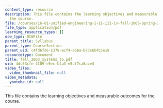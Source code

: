 ```yaml
---
content_type: resource
description: This file contains the learning objectives and measurable outcomes for
  the course.
file: /courses/16-01-unified-engineering-i-ii-iii-iv-fall-2005-spring-2006/4dc53cfe4109e5ecb4a3e5cf7ca5ace4_fall_2003_systems_lo.pdf
file_type: application/pdf
learning_resource_types: []
ocw_type: OCWFile
parent_title: Syllabus
parent_type: CourseSection
parent_uid: c4fd6fd6-1378-ecf4-a56a-b73c6b455e18
resourcetype: Document
title: fall_2003_systems_lo.pdf
uid: 4dc53cfe-4109-e5ec-b4a3-e5cf7ca5ace4
video_files:
  video_thumbnail_file: null
video_metadata:
  youtube_id: null
---
```

This file contains the learning objectives and measurable outcomes for the course.